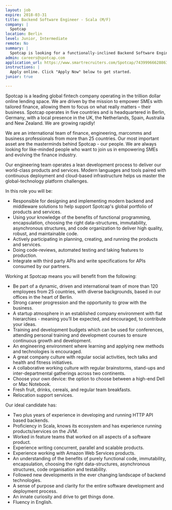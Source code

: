 ```yaml
---
layout: job
expire: 2018-03-31
title: Backend Software Engineer - Scala (M/F)
company: |
  Spotcap
location: Berlin
level: Junior, Intermediate
remote: No
summary: |
  Spotcap is looking for a functionally-inclined Backend Software Engineer to join us in Berlin. Our engineering team operates a lean development process to deliver our world-class products and services. Modern languages and tools paired with continuous deployment and cloud-based infrastructure helps us master the global-technology platform challenges.
admin: careers@spotcap.com
application_url: https://www.smartrecruiters.com/Spotcap/743999666288637-backend-software-engineer-scala-m-f-berlin
instructions: |
  Apply online. Click "Apply Now" below to get started.
junior: true

---
```


<!-- break -->

Spotcap is a leading global fintech company operating in the trillion dollar online lending space. We are driven by the mission to empower SMEs with tailored finance, allowing them to focus on what really matters – their business. Spotcap operates in five countries and is headquartered in Berlin, Germany, with a local presence in the UK, the Netherlands, Spain, Australia and New Zealand. We are growing rapidly!

We are an international team of finance, engineering, marcomms and business professionals from more than 25 countries. Our most important asset are the masterminds behind Spotcap - our people. We are always looking for like-minded people who want to join us in empowering SMEs and evolving the finance industry.

Our engineering team operates a lean development process to deliver our world-class products and services. Modern languages and tools paired with continuous deployment and cloud-based infrastructure helps us master the global-technology platform challenges.

In this role you will be:

- Responsible for designing and implementing modern backend and middleware solutions to help support Spotcap's global portfolio of products and services.
- Using your knowledge of the benefits of functional programming, encapsulation, choosing the right data-structures, immutability, asynchronous structures, and code organization to deliver high quality, robust, and maintainable code.
- Actively participating in planning, creating, and running the products and services.
- Doing code-reviews, automated testing and taking features to production.
- Integrate with third party APIs and write specifications for APIs consumed by our partners.

Working at Spotcap means you will benefit from the following:

- Be part of a dynamic, driven and international team of more than 120 employees from 25 countries, with diverse backgrounds, based in our offices in the heart of Berlin. 
- Strong career progression and the opportunity to grow with the business. 
- A startup atmosphere in an established company environment with flat hierarchies - meaning you’ll be expected, and encouraged, to contribute your ideas.
- Training and development budgets which can be used for conferences, attending personal training and development courses to ensure continuous growth and development. 
- An engineering environment where learning and applying new methods and technologies is encouraged.
- A great company culture with regular social activities, tech talks and health and fitness initiatives. 
- A collaborative working culture with regular brainstorms, stand-ups and inter-departmental gatherings across two continents. 
- Choose your own device: the option to choose between a high-end Dell or Mac Notebook. 
- Fresh fruit, drinks, cereals, and regular team breakfasts. 
- Relocation support services. 

Our ideal candidate has:

- Two plus years of experience in developing and running HTTP API based backends.
- Proficiency in Scala, knows its ecosystem and has experience running products/services on the JVM.
- Worked in feature teams that worked on all aspects of a software product.
- Experience writing concurrent, parallel and scalable products.
- Experience working with Amazon Web Services products.
- An understanding of the benefits of purely functional code, immutability, encapsulation, choosing the right data-structures, asynchronous structures, code organisation and testability.
- Followed new developments in the ever changing landscape of backend technologies.
- A sense of purpose and clarity for the entire software development and deployment process.
- An innate curiosity and drive to get things done.
- Fluency in English.
